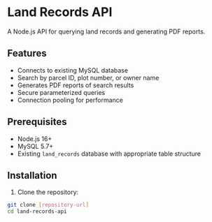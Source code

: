 # Land Records API

A Node.js API for querying land records and generating PDF reports.

## Features

- Connects to existing MySQL database
- Search by parcel ID, plot number, or owner name
- Generates PDF reports of search results
- Secure parameterized queries
- Connection pooling for performance

## Prerequisites

- Node.js 16+
- MySQL 5.7+
- Existing `land_records` database with appropriate table structure

## Installation

1. Clone the repository:

```bash
git clone [repository-url]
cd land-records-api
```
